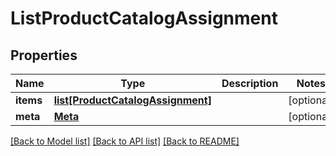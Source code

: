 # ListProductCatalogAssignment

## Properties
Name | Type | Description | Notes
------------ | ------------- | ------------- | -------------
**items** | [**list[ProductCatalogAssignment]**](ProductCatalogAssignment.md) |  | [optional] 
**meta** | [**Meta**](Meta.md) |  | [optional] 

[[Back to Model list]](../README.md#documentation-for-models) [[Back to API list]](../README.md#documentation-for-api-endpoints) [[Back to README]](../README.md)


